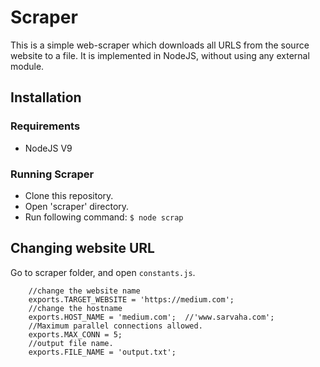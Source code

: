 # Scraper

This is a simple web-scraper which downloads all URLS from the source website to a file. It is implemented in NodeJS, without using any external module.

## Installation

### Requirements
* NodeJS V9

### Running Scraper
* Clone this repository.
* Open 'scraper' directory.
* Run following command:
    `$ node scrap`

## Changing website URL

Go to scraper folder, and open `constants.js`.

```
    //change the website name
    exports.TARGET_WEBSITE = 'https://medium.com';
    //change the hostname
    exports.HOST_NAME = 'medium.com';  //'www.sarvaha.com';
    //Maximum parallel connections allowed.
    exports.MAX_CONN = 5;
    //output file name.
    exports.FILE_NAME = 'output.txt';
```

